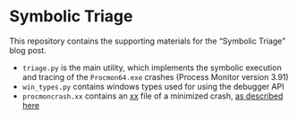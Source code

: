 # Symbolic Triage

This repository contains the supporting materials for the “Symbolic Triage” blog post.
- `triage.py` is the main utility, which implements the symbolic execution and tracing of the `Procmon64.exe` crashes (Process Monitor version 3.91)
- `win_types.py` contains windows types used for using the debugger API
- `procmoncrash.xx` contains an [xx](https://github.com/netspooky/xx) file of a minimized crash, [as described here](https://forum.spacehey.com/topic?id=93101)

